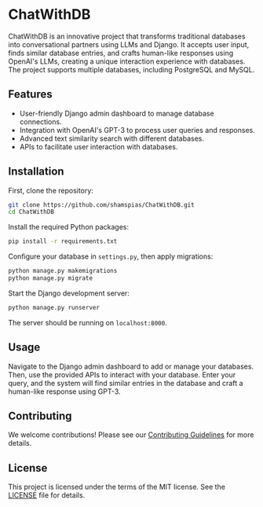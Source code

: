 # ChatWithDB

ChatWithDB is an innovative project that transforms traditional databases into conversational partners using LLMs and Django. It accepts user input, finds similar database entries, and crafts human-like responses using OpenAI's LLMs, creating a unique interaction experience with databases. The project supports multiple databases, including PostgreSQL and MySQL.

## Features

- User-friendly Django admin dashboard to manage database connections.
- Integration with OpenAI's GPT-3 to process user queries and responses.
- Advanced text similarity search with different databases.
- APIs to facilitate user interaction with databases.

## Installation

First, clone the repository:

```sh
git clone https://github.com/shamspias/ChatWithDB.git
cd ChatWithDB
```

Install the required Python packages:

```sh
pip install -r requirements.txt
```

Configure your database in `settings.py`, then apply migrations:

```sh
python manage.py makemigrations
python manage.py migrate
```

Start the Django development server:

```sh
python manage.py runserver
```

The server should be running on `localhost:8000`.

## Usage

Navigate to the Django admin dashboard to add or manage your databases. Then, use the provided APIs to interact with your database. Enter your query, and the system will find similar entries in the database and craft a human-like response using GPT-3.

## Contributing

We welcome contributions! Please see our [Contributing Guidelines](CONTRIBUTING.md) for more details.

## License

This project is licensed under the terms of the MIT license. See the [LICENSE](LICENSE.md) file for details.
```